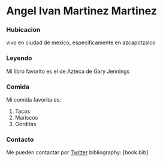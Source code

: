 # Angel Ivan Martinez Martinez

### Hubicacion

vivo en ciudad de mexico, especificamente en azcapotzalco

### Leyendo

Mi libro favorito es el de Azteca de Gary Jennings

### Comida

Mi comida favorita es:

1. Tacos
2. Mariscos
3. Gorditas

### Contacto

Me pueden contactar por [Twitter](https://twitter.com/angelivanmarmar)
bibliography: [book.bib]
